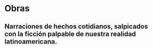 # Obras
## Narraciones de hechos cotidianos, salpicados con la ficción palpable de nuestra realidad latinoamericana.
